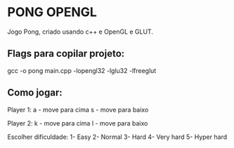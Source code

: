 # PONG OPENGL

Jogo Pong, criado usando c++ e OpenGL e GLUT.

## Flags para copilar projeto:
gcc -o pong main.cpp -lopengl32 -lglu32 -lfreeglut

## Como jogar:

Player 1:
a - move para cima 
s - move para baixo

Player 2:
k - move para cima
l - move para baixo

Escolher dificuldade:
1- Easy
2- Normal
3- Hard
4- Very hard
5- Hyper hard






